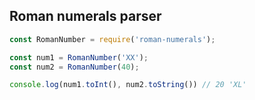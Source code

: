 ## Roman numerals parser

```js
const RomanNumber = require('roman-numerals');

const num1 = RomanNumber('XX');
const num2 = RomanNumber(40);

console.log(num1.toInt(), num2.toString()) // 20 'XL'

```